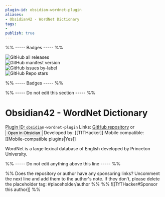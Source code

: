 ```yaml
---
plugin-id: obsidian-wordnet-plugin
aliases:
- Obsidian42 - WordNet Dictionary
tags: 
- 
publish: true
---
```


%% ----- Badges ----- %%

![GitHub all releases](https://img.shields.io/github/downloads/TfTHacker/Obsidian-WordNet/total?color=573E7A&logo=github&style=for-the-badge)   
![GitHub manifest version](https://img.shields.io/github/manifest-json/v/TfTHacker/Obsidian-WordNet?color=573E7A&logo=github&style=for-the-badge)   
![GitHub issues by-label](https://img.shields.io/github/issues/TfTHacker/Obsidian-WordNet/help%20wanted?color=573E7A&logo=github&style=for-the-badge)   
![GitHub Repo stars](https://img.shields.io/github/stars/TfTHacker/Obsidian-WordNet?color=573E7A&logo=github&style=for-the-badge)

%% ----- Badges ----- %%

%% ----- Do not edit this section ----- %%

# Obsidian42 - WordNet Dictionary

Plugin ID: `obsidian-wordnet-plugin`
Links: [GitHub repository](https://github.com/TfTHacker/Obsidian-WordNet) or [<button id=HH>Open in Obsidian</button>](obsidian://goto-plugin?id=obsidian-wordnet-plugin)
Developed by: [[TfTHacker]]
Mobile compatible: [[Mobile-compatible plugins|Yes]]

WordNet is a large lexical database of English developed by Princeton University.

%% ----- Do not edit anything above this line ----- %% 

%% Does the repository or author have any sponsoring links? Uncomment the next line and add them to the author's note. If they don't, please delete the placeholder tag: #placeholder/author %%
%% ![[TfTHacker#Sponsor this author]] %%
